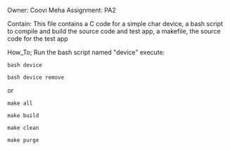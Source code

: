 Owner: Coovi Meha
Assignment: PA2

Contain:
This file contains a C code for a simple char device, a bash script to compile and build the source code and test app, a makefile, the source code for the test app

How_To;
Run the bash script named "device"
execute:

```compile, Build and run Test App
bash device
```

```Clean file tree
bash device remove
```

or

```Compile the source code
make all
```

```Build test app
make build
```

```rm object files
make clean
```

```rm test app
make purge
```
